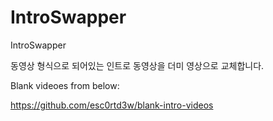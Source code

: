 # IntroSwapper
IntroSwapper


동영상 형식으로 되어있는 인트로 동영상을 더미 영상으로 교체합니다.

Blank videoes from below:

https://github.com/esc0rtd3w/blank-intro-videos

